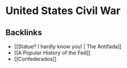 # United States Civil War



<a id="org8bab465"></a>

## Backlinks

-   [[Statue? I hardly know you! | The Antifada]]
-   [[A Popular History of the Fed]]
-   [[Confederados]]

